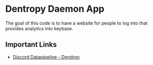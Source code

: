 # Dentropy Daemon App

The goal of this code is to have a website for people to log into that provides analytics into keybase.

## Important Links

* [Discord Datapipeline - Dendron](https://wiki.ddaemon.org/notes/mU9Bny78MvwSU7VX4Bv0q.html)
